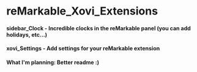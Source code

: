 # reMarkable_Xovi_Extensions

#### sidebar_Clock - Incredible clocks in the reMarkable panel (you can add holidays, etc...)
#### xovi_Settings - Add settings for your reMarkable extension


#### What I'm planning: Better readme :)
